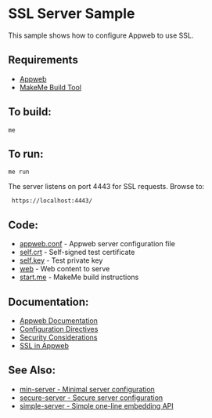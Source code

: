 SSL Server Sample
===

This sample shows how to configure Appweb to use SSL.

Requirements
---
* [Appweb](http://embedthis.com/downloads/appweb/download.esp)
* [MakeMe Build Tool](http://embedthis.com/downloads/me/download.esp)

To build:
---
    me 

To run:
---
    me run

The server listens on port 4443 for SSL requests. Browse to: 
 
     https://localhost:4443/

Code:
---
* [appweb.conf](appweb.conf) - Appweb server configuration file
* [self.crt](self.crt) - Self-signed test certificate
* [self.key](self.key) - Test private key
* [web](web) - Web content to serve
* [start.me](start.me) - MakeMe build instructions

Documentation:
---
* [Appweb Documentation](http://embedthis.com/products/appweb/doc/index.html)
* [Configuration Directives](http://embedthis.com/products/appweb/doc/guide/appweb/users/configuration.html#directives)
* [Security Considerations](http://embedthis.com/products/appweb/doc/guide/appweb/users/security.html)
* [SSL in Appweb](http://embedthis.com/products/appweb/doc/guide/appweb/users/ssl.html)

See Also:
---
* [min-server - Minimal server configuration](../min-server/README.md)
* [secure-server - Secure server configuration](../secure-server/README.md)
* [simple-server - Simple one-line embedding API](../simple-server/README.md)
